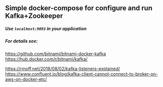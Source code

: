 ## Simple docker-compose for configure and run Kafka+Zookeeper

##### Use `localhost:9093` in your application
##### For details see:

https://github.com/bitnami/bitnami-docker-kafka
https://hub.docker.com/r/bitnami/kafka/

https://rmoff.net/2018/08/02/kafka-listeners-explained/
https://www.confluent.io/blog/kafka-client-cannot-connect-to-broker-on-aws-on-docker-etc/